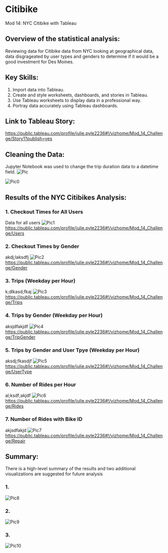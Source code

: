 # Citibike
Mod 14: NYC Citibike with Tableau

## Overview of the statistical analysis:
Reviewing data for Citibike data from NYC looking at geographical data, data disgrageated by user types and genders to determine if it would be a good investment for Des Moines. 

## Key Skills: 
1. Import data into Tableau.
2. Create and style worksheets, dashboards, and stories in Tableau.
3. Use Tableau worksheets to display data in a professional way.
4. Portray data accurately using Tableau dashboards.

## Link to Tableau Story: 
https://public.tableau.com/profile/julie.pyle2236#!/vizhome/Mod_14_Challenge/Story1?publish=yes

## Cleaning the Data:
Jupyter Notebook was used to change the trip duration data to a datetime field.
![Pic](https://github.com/Baylex/Citibike/blob/main/Challenge/images/before_transformation.PNG)

![Pic0](https://github.com/Baylex/Citibike/blob/main/Challenge/images/after_transformation.PNG)



## Results of the NYC Citibikes Analysis:
### 1. Checkout Times for All Users
Data for all users
![Pic1](https://github.com/Baylex/Citibike/blob/main/Challenge/images/0_User.PNG)
https://public.tableau.com/profile/julie.pyle2236#!/vizhome/Mod_14_Challenge/Users


### 2. Checkout Times by Gender
akdj;laksdfj
![Pic2](https://github.com/Baylex/Citibike/blob/main/Challenge/images/1_Gender.PNG)
https://public.tableau.com/profile/julie.pyle2236#!/vizhome/Mod_14_Challenge/Gender

### 3. Trips (Weekday per Hour)
k;dlkasd;fkaj
![Pic3](https://github.com/Baylex/Citibike/blob/main/Challenge/images/2_Trips.PNG)
https://public.tableau.com/profile/julie.pyle2236#!/vizhome/Mod_14_Challenge/Trips

### 4. Trips by Gender (Weekday per Hour)
aksjdfakjdf
![Pic4](https://github.com/Baylex/Citibike/blob/main/Challenge/images/3_TripGender.PNG)
https://public.tableau.com/profile/julie.pyle2236#!/vizhome/Mod_14_Challenge/TripGender

### 5. Trips by Gender and User Tpye (Weekday per Hour)
aksdj;fkasdjf
![Pic5](https://github.com/Baylex/Citibike/blob/main/Challenge/images/4_UserType.PNG)
https://public.tableau.com/profile/julie.pyle2236#!/vizhome/Mod_14_Challenge/UserType

### 6. Number of Rides per Hour
al;ksdf;akjdf
![Pic6](https://github.com/Baylex/Citibike/blob/main/Challenge/images/5_Rides.PNG)
https://public.tableau.com/profile/julie.pyle2236#!/vizhome/Mod_14_Challenge/Rides

### 7. Number of Rides with Bike ID
akjsdfakjd
![Pic7](https://github.com/Baylex/Citibike/blob/main/Challenge/images/6_Repairs.PNG)
https://public.tableau.com/profile/julie.pyle2236#!/vizhome/Mod_14_Challenge/Repair

## Summary:

There is a high-level summary of the results and two additional visualizations are suggested for future analysis

### 1. 

![Pic8](https://github.com/Baylex/Citibike/blob/main/Challenge/images/extra1.PNG)

### 2. 

![Pic9](https://github.com/Baylex/Citibike/blob/main/Challenge/images/extra2.PNG)

### 3. 

![Pic10](https://github.com/Baylex/Citibike/blob/main/Challenge/images/extra3.PNG)


